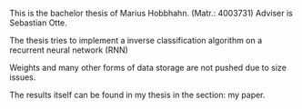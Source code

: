 This is the bachelor thesis of Marius Hobbhahn. (Matr.: 4003731)
Adviser is Sebastian Otte.

The thesis tries to implement a inverse classification algorithm on a recurrent neural network (RNN)

Weights and many other forms of data storage are not pushed due to size issues. 

The results itself can be found in my thesis in the section: my paper.


